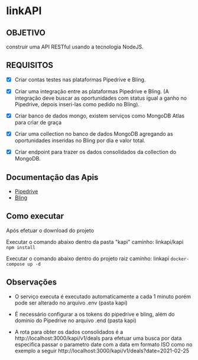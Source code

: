 # linkAPI

## OBJETIVO
construir uma API RESTful usando a tecnologia NodeJS.

## REQUISITOS

- [x] Criar contas testes nas plataformas Pipedrive e Bling.

- [x] Criar uma integração entre as plataformas Pipedrive e Bling. (A integração deve buscar as oportunidades com status igual a ganho no Pipedrive, depois inseri-las como pedido no Bling).

- [x] Criar banco de dados mongo, existem serviços como MongoDB Atlas para criar de graça

- [x] Criar uma collection no banco de dados MongoDB agregando as oportunidades inseridas no Bling por dia e valor total.

- [x] Criar endpoint para trazer os dados consolidados da collection do MongoDB.


## Documentação das Apis

- [Pipedrive](https://developers.pipedrive.com/docs/api/v1/) 
- [Bling](https://ajuda.bling.com.br/hc/pt-br/categories/360002186394-API-para-Desenvolvedores)


## Como executar
Após efetuar o download do projeto

Executar o comando abaixo dentro da pasta "kapi"
caminho: linkapi/kapi
``
npm install
``

Executar o comando abaixo dentro do projeto raiz
caminho: linkapi
``
docker-compose up -d
``


## Observações

- O serviço executa é executado automaticamente a cada 1 minuto porém pode ser alterado no arquivo .env (pasta kapi)

- É necessário configurar a os tokens do pipedrive e bling, além do dominio do Pipedrive no arquivo .end (pasta kapi)

- A rota para obter os dados consolidados é a http://localhost:3000/kapi/v1/deals para efetuar uma busca por data especifica passar o parametro date com a data em formato ISO como no exemplo a seguir http://localhost:3000/kapi/v1/deals?date=2021-02-25